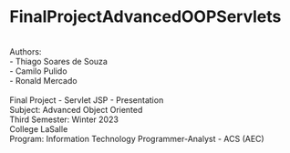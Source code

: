 # FinalProjectAdvancedOOPServlets
<br/>
Authors:
<br/>
- Thiago Soares de Souza
<br/>
- Camilo Pulido
<br/>
- Ronald Mercado
<br/>
<br/>
Final Project - Servlet JSP - Presentation
<br/>
Subject: Advanced Object Oriented
<br/>
Third Semester: Winter 2023
<br/>
College LaSalle
<br/>
Program: Information Technology Programmer-Analyst - ACS (AEC)
